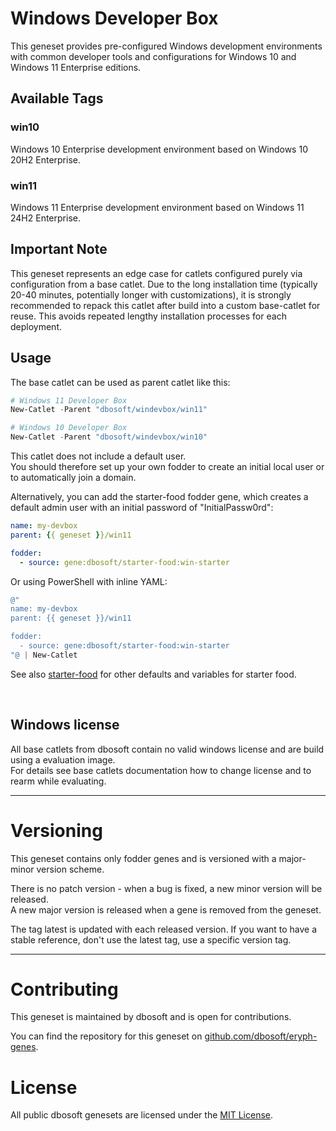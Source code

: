 # Windows Developer Box

This geneset provides pre-configured Windows development environments with common developer tools and configurations for Windows 10 and Windows 11 Enterprise editions.

## Available Tags

### win10
Windows 10 Enterprise development environment based on Windows 10 20H2 Enterprise.

### win11  
Windows 11 Enterprise development environment based on Windows 11 24H2 Enterprise.

## Important Note

This geneset represents an edge case for catlets configured purely via configuration from a base catlet. Due to the long installation time (typically 20-40 minutes, potentially longer with customizations), it is strongly recommended to repack this catlet after build into a custom base-catlet for reuse. This avoids repeated lengthy installation processes for each deployment.

## Usage

The base catlet can be used as parent catlet like this:

```powershell
# Windows 11 Developer Box
New-Catlet -Parent "dbosoft/windevbox/win11"

# Windows 10 Developer Box
New-Catlet -Parent "dbosoft/windevbox/win10"
```

This catlet does not include a default user.  
You should therefore set up your own fodder to create an initial local user or to automatically join a domain.  

Alternatively, you can add the starter-food fodder gene, which creates a default admin user with an initial password of "InitialPassw0rd":

```yaml
name: my-devbox
parent: {{ geneset }}/win11

fodder:
  - source: gene:dbosoft/starter-food:win-starter
```

Or using PowerShell with inline YAML:

```powershell
@"
name: my-devbox  
parent: {{ geneset }}/win11

fodder:
  - source: gene:dbosoft/starter-food:win-starter
"@ | New-Catlet
```

See also [starter-food](/b/dbosoft/starter-food) for other defaults and variables for starter food. 
  
&nbsp; 

## Windows license

All base catlets from dbosoft contain no valid windows license and are build using a evaluation image.  
For details see base catlets documentation how to change license and to rearm while evaluating. 

---


# Versioning

This geneset contains only fodder genes and is versioned with a major-minor version scheme.  

There is no patch version - when a bug is fixed, a new minor version will be released.  
A new major version is released when a gene is removed from the geneset. 

The tag latest is updated with each released version. If you want to have a stable reference, don't use the latest tag, use a specific version tag. 

----

# Contributing

This geneset is maintained by dbosoft and is open for contributions.  

You can find the repository for this geneset on [github.com/dbosoft/eryph-genes](https://github.com/dbosoft/eryph-genes).  

  

# License

All public dbosoft genesets are licensed under the [MIT License](https://opensource.org/licenses/MIT).

